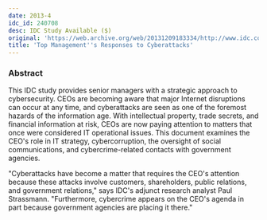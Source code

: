 ```yaml
---
date: 2013-4
idc_id: 240708
desc: IDC Study Available ($)
original: 'https://web.archive.org/web/20131209183334/http://www.idc.com/getdoc.jsp?containerId=240708'
title: 'Top Management''s Responses to Cyberattacks'
---
```


### Abstract

This IDC study provides senior managers with a strategic approach to
cybersecurity. CEOs are becoming aware that major Internet disruptions
can occur at any time, and cyberattacks are seen as one of the
foremost hazards of the information age. With intellectual property,
trade secrets, and financial information at risk, CEOs are now paying
attention to matters that once were considered IT operational
issues. This document examines the CEO's role in IT strategy,
cybercorruption, the oversight of social communications, and
cybercrime-related contacts with government agencies.

"Cyberattacks have become a matter that requires the CEO's attention
because these attacks involve customers, shareholders, public
relations, and government relations," says IDC's adjunct research
analyst Paul Strassmann. "Furthermore, cybercrime appears on the CEO's
agenda in part because government agencies are placing it there."
